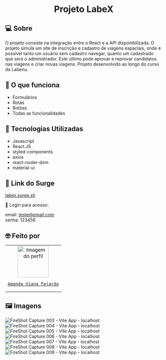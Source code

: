 # <h1 align='center'> Projeto LabeX </h1>

## 💻 Sobre
O projeto consiste na integração entre o React e a API disponibilizada. O projeto simula um site de inscrição e cadastro de viagens espaciais, onde é possível tanto um usuário sem cadastro navegar, quanto um cadastrado que será o administrador. Este último pode aprovar e reprovar candidatos nas viagens e criar novas viagens.
Projeto desenvolvido ao longo do curso da Labenu. 

## :dart: O que funciona
- Formulários 
- Rotas 
- Botões
- Todas as funcionalidades

## :test_tube: Tecnologias Utilizadas

- Javascript 
- React.JS
- styled-components
- axios
- react-router-dom
- material-ui

## 🚀 Link do Surge

<a href="http://left-hand.surge.sh/">labex.surge.sh</a>

:robot: Login para acesso: 

email: teste@email.com  
senha: 123456

## :nerd_face: Feito por

<table>
  <tr>
    <td align="center"><a href="https://github.com/ahava-viana">
    <img src="https://avatars.githubusercontent.com/u/98184031?v=4" width="100px" alt="Imagem do perfil"/>
    <br/> 

    Amanda Viana Fajardo

</table>

## :framed_picture: Imagens 

![FireShot Capture 003 - Vite App - localhost](https://user-images.githubusercontent.com/98184031/214878226-5b378661-ce03-4b39-af7f-d4e566dd5113.png)
![FireShot Capture 004 - Vite App - localhost](https://user-images.githubusercontent.com/98184031/214878303-e6375030-42d1-4c38-a32e-503bf4f95c58.png)
![FireShot Capture 005 - Vite App - localhost](https://user-images.githubusercontent.com/98184031/214878314-ce08353b-ae8c-41bd-8fa2-838c9f58bbca.png)
![FireShot Capture 006 - Vite App - localhost](https://user-images.githubusercontent.com/98184031/214878317-a30221b1-d1bc-4914-bb41-3f3a4ebab76b.png)
![FireShot Capture 007 - Vite App - localhost](https://user-images.githubusercontent.com/98184031/214878321-d503fe60-9fd8-4f8f-88d0-736c655fc7ad.png)
![FireShot Capture 008 - Vite App - localhost](https://user-images.githubusercontent.com/98184031/214878323-84274152-3a52-4192-a557-582491be5935.png)
![FireShot Capture 009 - Vite App - localhost](https://user-images.githubusercontent.com/98184031/214878325-fd56b0c6-a876-47d9-a129-29cc63982872.png)
